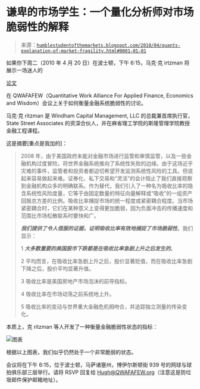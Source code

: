 <!--yml

category: 未分类

date: 2024-05-18 00:34:06

-->

# 谦卑的市场学生：一个量化分析师对市场脆弱性的解释

> 来源：[`humblestudentofthemarkets.blogspot.com/2010/04/quants-explanation-of-market-fragility.html#0001-01-01`](https://humblestudentofthemarkets.blogspot.com/2010/04/quants-explanation-of-market-fragility.html#0001-01-01)

如果你下周二（2010 年 4 月 20 日）在波士顿，下午 6:15，马克·克 irtzman 将展示一场迷人的

[论文](http://www.qwafafew.org/filestore/download/752)

在 QWAFAFEW（Quantitative Work Alliance For Applied Finance, Economics and Wisdom）会议上关于如何衡量金融系统脆弱性的讨论。

马克·克 ritzman 是 Windham Capital Management, LLC 的总裁兼首席执行官，State Street Associates 的资深合伙人，并在麻省理工学院的斯隆管理学院教授金融工程课程。

这是摘要[重点是我加的]：

> 2008 年，由于美国政府未能对金融市场进行监管和审慎监管，以及一些金融机构过度冒险，将世界金融系统推向了系统性失败的边缘。由于这场近乎灾难的事件，监管者和投资者都迫切希望开发监测系统性风险的工具。但说起来容易做起来难。证券化、私下交易和“灵活”的会计阻止了我们直接观察到金融机构众多的明确联系。作为替代，我们引入了一种名为吸收比率的隐含系统性风险度量，它等于由固定数量的特征向量解释或“吸收”的一组资产回报总方差的比例。吸收比率捕捉市场的统一程度或紧密耦合程度。当市场紧密耦合时，它们在某种意义上变得更加脆弱，因为负面冲击的传播速度和范围比市场松散联系时要快和广。
> 
> ***我们提供了令人信服的证据，证明吸收比率有效地捕捉了市场脆弱性***。我们显示：
> 
> 1 ***大多数重要的美国股市下跌都是在吸收比率急剧上升之后发生的***。
> 
> 2 平均而言，在吸收比率急剧上升之后，股价显著贬值，而在吸收比率急剧下降之后，股价平均显著升值。
> 
> 3 吸收比率是美国房地产市场泡沫的前导指标。
> 
> 4 吸收比率在市场动荡之前系统地上升。
> 
> 5 吸收比率的变动与世界重大金融危机相吻合，并追踪独立测量的传染变化。

本质上，克 ritzman 等人开发了一种衡量金融脆弱性状态的指标：

![图表](https://blogger.googleusercontent.com/img/b/R29vZ2xl/AVvXsEiR4vPYorlTf-L4kiHpj3LGazSJ6Aprd_h1Wm_Qg3PX65jBCmDKvXR-HNx52srVZG6Lpl_oNjjidCJbzUCvDI9GrVRux6j6rdumy5iAk_rSK1wirm7IDQTUxPnsEJtFabXNbkSAFUSvBFXB/s1600/Absorption+Ratio.JPG)

根据以上图表，我们似乎仍然处于一个非常脆弱的状态。

会议将在下午 6:15，位于波士顿，马萨诸塞州，博伊尔斯顿街 939 号的网球与球拍俱乐部三层举行。请将 RSVP 回复给 Hugh@QWAFAFEW.org（注意这是防垃圾邮件保护邮箱地址）。

